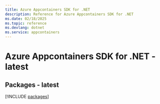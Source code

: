 ```yaml
---
title: Azure Appcontainers SDK for .NET
description: Reference for Azure Appcontainers SDK for .NET
ms.date: 02/18/2025
ms.topic: reference
ms.devlang: dotnet
ms.service: appcontainers
---
```

# Azure Appcontainers SDK for .NET - latest
## Packages - latest
[!INCLUDE [packages](appcontainers-index.md)]
